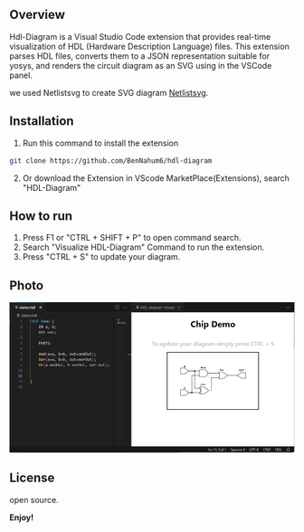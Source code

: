 ## Overview

Hdl-Diagram is a Visual Studio Code extension that provides real-time visualization of HDL (Hardware Description Language) files. This extension parses HDL files, converts them to a JSON representation suitable for yosys, and renders the circuit diagram as an SVG using in the VSCode panel.

we used Netlistsvg to create SVG diagram [Netlistsvg](https://github.com/nturley/netlistsvg).

## Installation

1. Run this command to install the extension
```sh
git clone https://github.com/BenNahum6/hdl-diagram
```
2. Or download the Extension in VScode MarketPlace(Extensions), search "HDL-Diagram"

## How to run

1. Press F1 or "CTRL + SHIFT + P" to open command search.
2. Search "Visualize HDL-Diagram" Command to run the extension.
3. Press "CTRL + S" to update your diagram.

## Photo

![Image](Images/demoImage.png)

## License

open source.

**Enjoy!**

